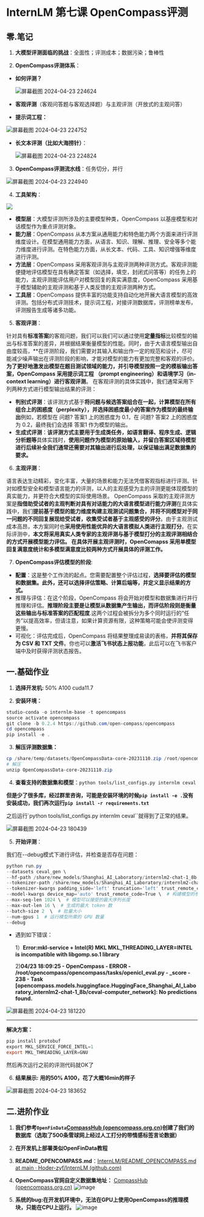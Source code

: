 # InternLM 第七课 OpenCompass评测

## 零.笔记

1. **大模型评测面临的挑战**：全面性；评测成本；数据污染；鲁棒性
  
2. **OpenCompass评测体系**：
  
  - **如何评测？**
    
    ![屏幕截图 2024-04-23 224624](https://github.com/Hoder-zyf/InternLM/assets/73508057/967be025-24d5-4da3-9ff9-54999a368c51)

    
  - **客观评测**（客观问答题与客观选择题）与主观评测（开放式的主观问答）
    
  - **提示词工程：**
    
   ![屏幕截图 2024-04-23 224752](https://github.com/Hoder-zyf/InternLM/assets/73508057/215391a1-87fc-47fe-8933-03911eacfa5d)

    
  - **长文本评测（比如大海捞针）**：
    
    ![屏幕截图 2024-04-23 224824](https://github.com/Hoder-zyf/InternLM/assets/73508057/b43ad1ac-877f-40d7-9d80-95f514dbacca)

    
3. **OpenCompass评测流水线**：任务切分，并行
  
  ![屏幕截图 2024-04-23 224940](https://github.com/Hoder-zyf/InternLM/assets/73508057/c72815bc-845c-4548-bd50-d5d604ee4d31)

4. **工具架构**：
  
  ![](https://pic1.zhimg.com/80/v2-96d46a52ad4cd61e689d5395a5bf1b3c_720w.webp)
  
  - **模型层**：大模型评测所涉及的主要模型种类，OpenCompass 以基座模型和对话模型作为重点评测对象。
  - **能力层**：OpenCompass 从本方案从通用能力和特色能力两个方面来进行评测维度设计。在模型通用能力方面，从语言、知识、理解、推理、安全等多个能力维度进行评测。在特色能力方面，从长文本、代码、工具、知识增强等维度进行评测。
  - **方法层**：OpenCompass 采用客观评测与主观评测两种评测方式。客观评测能便捷地评估模型在具有确定答案（如选择，填空，封闭式问答等）的任务上的能力，主观评测能评估用户对模型回复的真实满意度，OpenCompass 采用基于模型辅助的主观评测和基于人类反馈的主观评测两种方式。
  - **工具层**：OpenCompass 提供丰富的功能支持自动化地开展大语言模型的高效评测。包括分布式评测技术，提示词工程，对接评测数据库，评测榜单发布，评测报告生成等诸多功能。
5. **客观评测**：
  
  针对具有**标准答案**的客观问题，我们可以我们可以通过使用**定量指标**比较模型的输出与标准答案的差异，并根据结果衡量模型的性能。同时，由于大语言模型输出自由度较高，**在评测阶段，我们需要对其输入和输出作一定的规范和设计，尽可能减少噪声输出在评测阶段的影响，才能对模型的能力有更加完整和客观的评价。 **为了更好地激发出模型在题目测试领域的能力，并引导模型按照一定的模板输出答案，OpenCompass 采用提示词工程 （prompt engineering）和语境学习（in-context learning）进行客观评测**。 在客观评测的具体实践中，我们通常采用下列两种方式进行模型输出结果的评测：
  
  - **判别式评测**：该评测方式基于**将问题与候选答案组合在一起，计算模型在所有组合上的困惑度（perplexity），并选择困惑度最小的答案作为模型的最终输出**例如，若模型在 问题? 答案1 上的困惑度为 0.1，在 问题? 答案2 上的困惑度为 0.2，最终我们会选择 答案1 作为模型的输出。
  - **生成式评测**：**该评测方式主要用于生成类任务，如语言翻译、程序生成、逻辑分析题等**具体实践时，**使用问题作为模型的原始输入，并留白答案区域待模型进行后续补全我们通常还需要对其输出进行后处理，以保证输出满足数据集的要求。**
6. **主观评测**：
  
  语言表达生动精彩，变化丰富，大量的场景和能力无法凭借客观指标进行评测。针对如模型安全和模型语言能力的评测，以人的主观感受为主的评测更能体现模型的真实能力，并更符合大模型的实际使用场景。 OpenCompass 采取的主观评测方案是**指借助受试者的主观判断对具有对话能力的大语言模型进行能力评测**在具体实践中，我们**提前基于模型的能力维度构建主观测试问题集合，并将不同模型对于同一问题的不同回复展现给受试者，收集受试者基于主观感受的评分**。由于主观测试成本高昂，本方案同时也**采用使用性能优异的大语言模拟人类进行主观打分**。在实际评测中，**本文将采用真实人类专家的主观评测与基于模型打分的主观评测相结合的方式开展模型能力评估。 在具体开展主观评测时，OpenComapss 采用单模型回复满意度统计和多模型满意度比较两种方式开展具体的评测工作。**
  
7. **OpenCompass评估模型的阶段**:
  
  - **配置**：这是整个工作流的起点。您需要配置整个评估过程，**选择要评估的模型和数据集。此外，还可以选择评估策略、计算后端等，并定义显示结果的方式。**
  - 推理与评估：在这个阶段，OpenCompass 将会开始对模型和数据集进行并行推理和评估。**推理阶段主要是让模型从数据集产生输出，而评估阶段则是衡量这些输出与标准答案的匹配程度**.这两个过程会被拆分为多个同时运行的“任务”以提高效率，但请注意，如果计算资源有限，这种策略可能会使评测变得更慢。
  - 可视化：评估完成后，OpenCompass 将结果整理成易读的表格，**并将其保存为 CSV 和 TXT 文件**。你也可以**激活飞书状态上报功能**，此后可以在飞书客户端中及时获得评测状态报告。  

## 一.基础作业

1. **选择开发机:** 50% A100 cuda11.7
  
2. **安装环境：**
  
  ```powershell
  studio-conda -o internlm-base -t opencompass
  source activate opencompass
  git clone -b 0.2.4 https://github.com/open-compass/opencompass
  cd opencompass
  pip install -e .
  ```
  
3. **解压评测数据集：**
  
  ```powershell
  cp /share/temp/datasets/OpenCompassData-core-20231110.zip /root/opencompass/
  # 解压
  unzip OpenCompassData-core-20231110.zip
  ```
  
4. **查看支持的数据集和模型**：`python tools/list_configs.py internlm ceval`
  
  **但是少了很多库，经过群里咨询，可能是安装环境的时候`pip install -e .`没有安装成功，我们再次运行`pip install -r requirements.txt`**
  
  之后运行`python tools/list_configs.py internlm ceval``就得到了正常的结果。
  
 ![屏幕截图 2024-04-23 180439](https://github.com/Hoder-zyf/InternLM/assets/73508057/f7af200c-365c-4fd7-aad3-bac89dfa3733)

  
5. **开始评测**：
  
  我们在--debug模式下进行评估，并检查是否存在问题：
  
  ```powershell
  python run.py
  --datasets ceval_gen \
  --hf-path /share/new_models/Shanghai_AI_Laboratory/internlm2-chat-1_8b \  # HuggingFace 模型路径
  --tokenizer-path /share/new_models/Shanghai_AI_Laboratory/internlm2-chat-1_8b \  # HuggingFace tokenizer 路径（如果与模型路径相同，可以省略）
  --tokenizer-kwargs padding_side='left' truncation='left' trust_remote_code=True \  # 构建 tokenizer 的参数
  --model-kwargs device_map='auto' trust_remote_code=True \  # 构建模型的参数
  --max-seq-len 1024 \  # 模型可以接受的最大序列长度
  --max-out-len 16 \  # 生成的最大 token 数
  --batch-size 2  \  # 批量大小
  --num-gpus 1  # 运行模型所需的 GPU 数量
  --debug
  ```
  
  - 遇到如下错误：
    
    1）**Error:mkl-service + Intel(R) MKL MKL_THREADING_LAYER=INTEL is incompatible with libgomp.so.1 library**
    
    2)**04/23 18:09:25 - OpenCompass - ERROR - /root/opencompass/opencompass/tasks/openicl_eval.py - _score - 238 - Task [opencompass.models.huggingface.HuggingFace_Shanghai_AI_Laboratory_internlm2-chat-1_8b/ceval-computer_network]: No predictions found.**
    
   ![屏幕截图 2024-04-23 181220](https://github.com/Hoder-zyf/InternLM/assets/73508057/83e8144a-6883-434d-8324-45e79ffd7b94)

    
   ---

**解决方案：**

```powershell
pip install protobuf
export MKL_SERVICE_FORCE_INTEL=1
export MKL_THREADING_LAYER=GNU
```

然后再次运行之前的评测代码就OK了
    
6. **结果展示:** **用的50% A100，花了大概16min的样子**
  
 ![屏幕截图 2024-04-23 183652](https://github.com/Hoder-zyf/InternLM/assets/73508057/77de3404-9411-4941-9d89-b1079c186a84)

  

## 二.进阶作业

1. **我们参考`OpenFinData`[CompassHub (opencompass.org.cn)](https://hub.opencompass.org.cn/dataset-detail/OpenFinData)创建了我们的数据库（选取了500条雪球网上经过人工打分的带情感标签言论数据）**
  
2. **在开发机上部署类似OpenFinData教程**
  
3. **README_OPENCOMPASS.md**：[InternLM/README_OPENCOMPASS.md at main · Hoder-zyf/InternLM (github.com)](https://github.com/Hoder-zyf/InternLM/blob/main/README_OPENCOMPASS.md)
  
4. **OpenCompass官网自定义数据集地址：** [CompassHub (opencompass.org.cn)](https://hub.opencompass.org.cn/dataset-detail/social_media_sentiment_analysis)
![image](https://github.com/Hoder-zyf/InternLM/assets/73508057/4a02b96d-07e5-4706-9278-95beabe4059e)

5. **系统的bug:在开发机环境中，无法在GPU上使用OpenCompass的推理模块，只能在CPU上运行。**
![image](https://github.com/Hoder-zyf/InternLM/assets/73508057/ff8b3c6a-fea1-491a-ad2e-ca7737c244ad)
